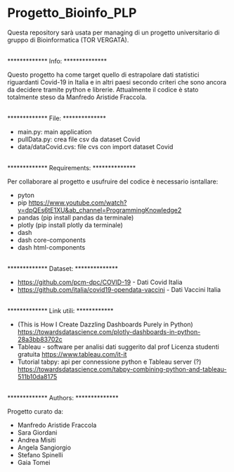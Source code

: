# Progetto_Bioinfo_PLP

Questa repository sarà usata per managing di un progetto universitario di gruppo di Bioinformatica (TOR VERGATA).


<br/>
************* Info: **************<br/>

Questo progetto ha come target quello di estrapolare dati statistici riguardanti Covid-19 in Italia e in altri paesi secondo criteri che sono ancora da decidere tramite python e librerie. Attualmente il codice è stato totalmente steso da Manfredo Aristide Fraccola.


<br/>
************* File: **************<br/>

- main.py: main application
- pullData.py: crea file csv da dataset Covid
- data/dataCovid.cvs: file cvs con import dataset Covid


<br/>
************* Requirements: **************<br/>

Per collaborare al progetto e usufruire del codice è necessario isntallare:
- pyton 
- pip https://www.youtube.com/watch?v=dpQEs6tE1XU&ab_channel=ProgrammingKnowledge2
- pandas (pip install pandas da terminale) 
- plotly (pip install plotly da terminale)
- dash
- dash core-components
- dash html-components


<br/>
************* Dataset: **************<br/>

- https://github.com/pcm-dpc/COVID-19 - Dati Covid Italia<br/>
- https://github.com/italia/covid19-opendata-vaccini - Dati Vaccini Italia		


<br/>
************* Link utili: ************<br/>

- (This is How I Create Dazzling Dashboards Purely in Python)
  https://towardsdatascience.com/plotly-dashboards-in-python-28a3bb83702c
- Tableau - software per analisi dati suggerito dal prof
  Licenza studenti gratuita
  https://www.tableau.com/it-it
- Tutorial tabpy: api per connessione python e Tableau server (?)
  https://towardsdatascience.com/tabpy-combining-python-and-tableau-511b10da8175


<br/>
************* Authors: **************<br/>

Progetto curato da:
- Manfredo Aristide Fraccola
- Sara Giordani
- Andrea Misiti
- Angela Sangiorgio
- Stefano Spinelli
- Gaia Tomei



